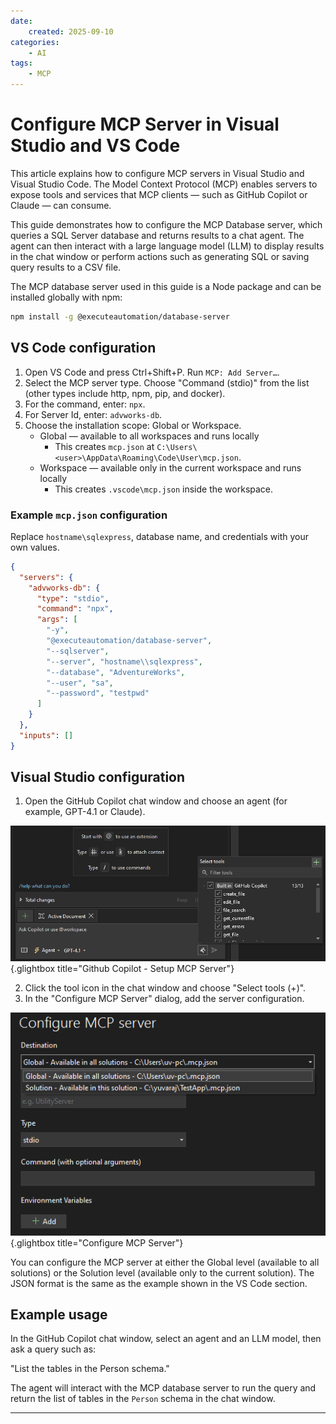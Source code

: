 ```yaml
---
date:
    created: 2025-09-10
categories:
    - AI
tags:
    - MCP
---
```


# Configure MCP Server in Visual Studio and VS Code

This article explains how to configure MCP servers in Visual Studio and Visual Studio Code. The Model Context Protocol (MCP) enables servers to expose tools and services that MCP clients — such as GitHub Copilot or Claude — can consume.

This guide demonstrates how to configure the MCP Database server, which queries a SQL Server database and returns results to a chat agent. The agent can then interact with a large language model (LLM) to display results in the chat window or perform actions such as generating SQL or saving query results to a CSV file.

The MCP database server used in this guide is a Node package and can be installed globally with npm:

```bash
npm install -g @executeautomation/database-server
```

## VS Code configuration

1. Open VS Code and press Ctrl+Shift+P. Run `MCP: Add Server…`.
2. Select the MCP server type. Choose "Command (stdio)" from the list (other types include http, npm, pip, and docker).
3. For the command, enter: `npx`.
4. For Server Id, enter: `advworks-db`.
5. Choose the installation scope: Global or Workspace.
   - Global — available to all workspaces and runs locally
     - This creates `mcp.json` at `C:\Users\<user>\AppData\Roaming\Code\User\mcp.json`.
   - Workspace — available only in the current workspace and runs locally
     - This creates `.vscode\mcp.json` inside the workspace.

### Example `mcp.json` configuration

Replace `hostname\sqlexpress`, database name, and credentials with your own values.

```json
{
  "servers": {
    "advworks-db": {
      "type": "stdio",
      "command": "npx",
      "args": [
        "-y",
        "@executeautomation/database-server",
        "--sqlserver",
        "--server", "hostname\\sqlexpress",
        "--database", "AdventureWorks",
        "--user", "sa",
        "--password", "testpwd"
      ]
    }
  },
  "inputs": []
}
```

## Visual Studio configuration

1. Open the GitHub Copilot chat window and choose an agent (for example, GPT-4.1 or Claude).

[![Github Copilot - Setup MCP Server](../glimages/vs-mcp-server-copilot.png)](../glimages/vs-mcp-server-copilot.png){.glightbox title="Github Copilot - Setup MCP Server"}

2. Click the tool icon in the chat window and choose "Select tools (+)".
3. In the "Configure MCP Server" dialog, add the server configuration.

[![Github Copilot - Setup MCP Server](../glimages/mcp-server-configure.png)](../glimages/mcp-server-configure.png){.glightbox title="Configure MCP Server"}

You can configure the MCP server at either the Global level (available to all solutions) or the Solution level (available only to the current solution). The JSON format is the same as the example shown in the VS Code section.

## Example usage

In the GitHub Copilot chat window, select an agent and an LLM model, then ask a query such as:

"List the tables in the Person schema."

The agent will interact with the MCP database server to run the query and return the list of tables in the `Person` schema in the chat window.

---
